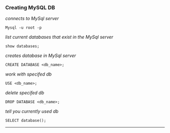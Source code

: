 ### Creating MySQL DB

*connects to MySql server*
```
Mysql -u root -p
```

 *list current databases that exist in the MySql server*	
```
show databases;
```

*creates database in MySql server*
```
CREATE DATABASE <db_name>;
```

*work with specifed db*
```
USE <db_name>;
```

*delete specifed db*
```
DROP DATABASE <db_name>;
```

*tell you currently used db*
```
SELECT database();
```
---
